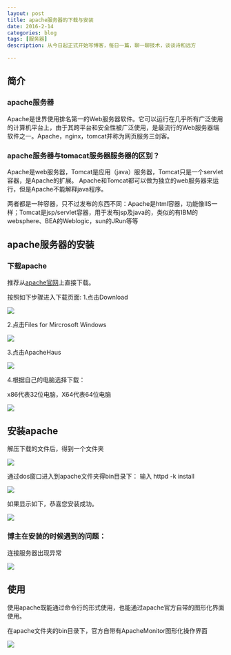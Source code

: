 ```yaml
---
layout: post
title: apache服务器的下载与安装
date: 2016-2-14
categories: blog
tags: [服务器]
description: 从今日起正式开始写博客，每日一篇，聊一聊技术，谈谈诗和远方

---
```


## 简介

### apache服务器

Apache是世界使用排名第一的Web服务器软件。它可以运行在几乎所有广泛使用的计算机平台上，由于其跨平台和安全性被广泛使用，是最流行的Web服务器端软件之一。Apache，nginx，tomcat并称为网页服务三剑客。


### apache服务器与tomacat服务器服务器的区别？

Apache是web服务器，Tomcat是应用（java）服务器，Tomcat只是一个servlet容器，是Apache的扩展。 Apache和Tomcat都可以做为独立的web服务器来运行，但是Apache不能解释java程序。

两者都是一种容器，只不过发布的东西不同：Apache是html容器，功能像IIS一样；Tomcat是jsp/servlet容器，用于发布jsp及java的，类似的有IBM的websphere、BEA的Weblogic，sun的JRun等等

## apache服务器的安装

### 下载apache

推荐从[apache官网](http://httpd.apache.org/)上直接下载。

按照如下步骤进入下载页面:
1.点击Download

![](http://7xqtb3.com1.z0.glb.clouddn.com/blog%E6%90%9C%E7%8B%97%E6%88%AA%E5%9B%BE20160214013941.png)

2.点击Files for Mircrosoft Windows

![](http://7xqtb3.com1.z0.glb.clouddn.com/blog%E6%90%9C%E7%8B%97%E6%88%AA%E5%9B%BE20160214014651.png)

3.点击ApacheHaus

![](http://7xqtb3.com1.z0.glb.clouddn.com/blog%E6%90%9C%E7%8B%97%E6%88%AA%E5%9B%BE20160214014736.png)

4.根据自己的电脑选择下载：

x86代表32位电脑，X64代表64位电脑

![](http://7xqtb3.com1.z0.glb.clouddn.com/blog%E6%90%9C%E7%8B%97%E6%88%AA%E5%9B%BE20160214015436.png)

## 安装apache

解压下载的文件后，得到一个文件夹

![](http://7xqtb3.com1.z0.glb.clouddn.com/blog%E6%90%9C%E7%8B%97%E6%88%AA%E5%9B%BE20160214020024.png)

通过dos窗口进入到apache文件夹得bin目录下：
输入
httpd -k install

![](http://7xqtb3.com1.z0.glb.clouddn.com/blog%E6%90%9C%E7%8B%97%E6%88%AA%E5%9B%BE20160214020343.png)

如果显示如下，恭喜您安装成功。

![](http://7xqtb3.com1.z0.glb.clouddn.com/blog%E6%90%9C%E7%8B%97%E6%88%AA%E5%9B%BE20160214020551.png)


### 博主在安装的时候遇到的问题：

连接服务器出现异常

![](http://7xqtb3.com1.z0.glb.clouddn.com/blog%E6%90%9C%E7%8B%97%E6%88%AA%E5%9B%BE20160214163422.png)

## 使用
使用apache既能通过命令行的形式使用，也能通过apache官方自带的图形化界面使用。

在apache文件夹的bin目录下，官方自带有ApacheMonitor图形化操作界面

![](http://7xqtb3.com1.z0.glb.clouddn.com/blog%E6%90%9C%E7%8B%97%E6%88%AA%E5%9B%BE20160214020910.png)
